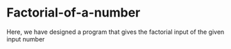 # Factorial-of-a-number
Here, we have designed a program that gives the factorial input of the given input number
